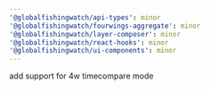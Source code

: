 ```yaml
---
'@globalfishingwatch/api-types': minor
'@globalfishingwatch/fourwings-aggregate': minor
'@globalfishingwatch/layer-composer': minor
'@globalfishingwatch/react-hooks': minor
'@globalfishingwatch/ui-components': minor
---
```


add support for 4w timecompare mode
